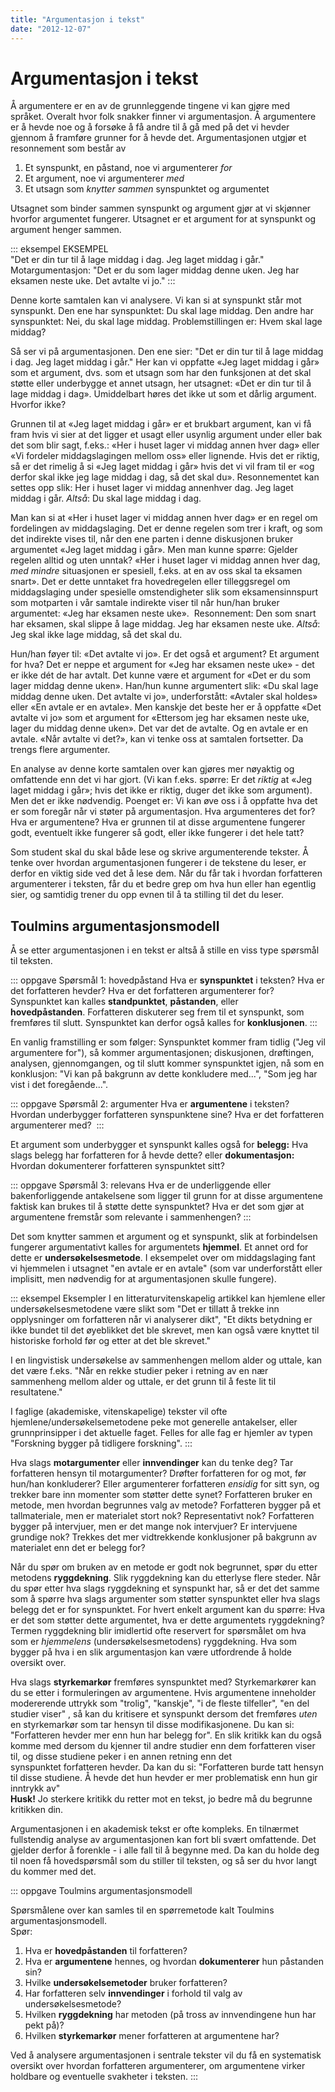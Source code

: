 ```yaml
---
title: "Argumentasjon i tekst"
date: "2012-12-07"
---
```


# Argumentasjon i tekst

Å argumentere er en av de grunnleggende tingene vi kan gjøre med språket. Overalt hvor folk snakker finner vi argumentasjon. Å argumentere er å hevde noe og å forsøke å få andre til å gå med på det vi hevder gjennom å framføre grunner for å hevde det. Argumentasjonen utgjør et resonnement som består av

1. Et synspunkt, en påstand, noe vi argumenterer _for_
2. Et argument, noe vi argumenterer _med_
3. Et utsagn som _knytter sammen_ synspunktet og argumentet

Utsagnet som binder sammen synspunkt og argument gjør at vi skjønner hvorfor argumentet fungerer. Utsagnet er et argument for at synspunkt og argument henger sammen.

::: eksempel EKSEMPEL  
"Det er din tur til å lage middag i dag. Jeg laget middag i går."  
Motargumentasjon: "Det er du som lager middag denne uken. Jeg har eksamen neste uke. Det avtalte vi jo."
:::

Denne korte samtalen kan vi analysere. Vi kan si at synspunkt står mot synspunkt. Den ene har synspunktet: Du skal lage middag. Den andre har synspunktet: Nei, du skal lage middag. Problemstillingen er: Hvem skal lage middag?

Så ser vi på argumentasjonen. Den ene sier: "Det er din tur til å lage middag i dag. Jeg laget middag i går." Her kan vi oppfatte «Jeg laget middag i går» som et argument, dvs. som et utsagn som har den funksjonen at det skal støtte eller underbygge et annet utsagn, her utsagnet: «Det er din tur til å lage middag i dag». Umiddelbart høres det ikke ut som et dårlig argument. Hvorfor ikke?

Grunnen til at «Jeg laget middag i går» er et brukbart argument, kan vi få fram hvis vi sier at det ligger et usagt eller usynlig argument under eller bak det som blir sagt, f.eks.: «Her i huset lager vi middag annen hver dag» eller «Vi fordeler middagslagingen mellom oss» eller lignende. Hvis det er riktig, så er det rimelig å si «Jeg laget middag i går» hvis det vi vil fram til er «og derfor skal ikke jeg lage middag i dag, så det skal du». Resonnementet kan settes opp slik: Her i huset lager vi middag annenhver dag. Jeg laget middag i går. _Altså_: Du skal lage middag i dag.

Man kan si at «Her i huset lager vi middag annen hver dag» er en regel om fordelingen av middagslaging. Det er denne regelen som trer i kraft, og som det indirekte vises til, når den ene parten i denne diskusjonen bruker argumentet «Jeg laget middag i går». Men man kunne spørre: Gjelder regelen alltid og uten unntak? «Her i huset lager vi middag annen hver dag, _med mindre_ situasjonen er spesiell, f.eks. at en av oss skal ta eksamen snart». Det er dette unntaket fra hovedregelen eller tilleggsregel om middagslaging under spesielle omstendigheter slik som eksamensinnspurt som motparten i vår samtale indirekte viser til når hun/han bruker argumentet: «Jeg har eksamen neste uke».  Resonnement: Den som snart har eksamen, skal slippe å lage middag. Jeg har eksamen neste uke. _Altså_: Jeg skal ikke lage middag, så det skal du.

Hun/han føyer til: «Det avtalte vi jo». Er det også et argument? Et argument for hva? Det er neppe et argument for «Jeg har eksamen neste uke» - det er ikke dét de har avtalt. Det kunne være et argument for «Det er du som lager middag denne uken». Han/hun kunne argumentert slik: «Du skal lage middag denne uken. Det avtalte vi jo», underforstått: «Avtaler skal holdes» eller «En avtale er en avtale». Men kanskje det beste her er å oppfatte «Det avtalte vi jo» som et argument for «Ettersom jeg har eksamen neste uke, lager du middag denne uken». Det var det de avtalte. Og en avtale er en avtale. «Når avtalte vi det?», kan vi tenke oss at samtalen fortsetter. Da trengs flere argumenter.

En analyse av denne korte samtalen over kan gjøres mer nøyaktig og omfattende enn det vi har gjort. (Vi kan f.eks. spørre: Er det _riktig_ at «Jeg laget middag i går»; hvis det ikke er riktig, duger det ikke som argument). Men det er ikke nødvendig. Poenget er: Vi kan øve oss i å oppfatte hva det er som foregår når vi støter på argumentasjon. Hva argumenteres det for? Hva er argumentene? Hva er grunnen til at disse argumentene fungerer godt, eventuelt ikke fungerer så godt, eller ikke fungerer i det hele tatt?

Som student skal du skal både lese og skrive argumenterende tekster. Å tenke over hvordan argumentasjonen fungerer i de tekstene du leser, er derfor en viktig side ved det å lese dem. Når du får tak i hvordan forfatteren argumenterer i teksten, får du et bedre grep om hva hun eller han egentlig sier, og samtidig trener du opp evnen til å ta stilling til det du leser.

## Toulmins argumentasjonsmodell

Å se etter argumentasjonen i en tekst er altså å stille en viss type spørsmål til teksten. 

::: oppgave Spørsmål 1: hovedpåstand
Hva er **synspunktet** i teksten? Hva er det forfatteren hevder? Hva er det forfatteren argumenterer for? Synspunktet kan kalles **standpunktet**, **påstanden**, eller **hovedpåstanden**. Forfatteren diskuterer seg frem til et synspunkt, som fremføres til slutt. Synspunktet kan derfor også kalles for **konklusjonen**. 
::: 

En vanlig framstilling er som følger: Synspunktet kommer fram tidlig ("Jeg vil argumentere for"), så kommer argumentasjonen; diskusjonen, drøftingen, analysen, gjennomgangen, og til slutt kommer synspunktet igjen, nå som en konklusjon: "Vi kan på bakgrunn av dette konkludere med...", "Som jeg har vist i det foregående...". 

::: oppgave Spørsmål 2: argumenter
Hva er **argumentene** i teksten? Hvordan underbygger forfatteren synspunktene sine? Hva er det forfatteren argumenterer med? 
:::

Et argument som underbygger et synspunkt kalles også for **belegg:** Hva slags belegg har forfatteren for å hevde dette? eller **dokumentasjon:** Hvordan dokumenterer forfatteren synspunktet sitt?

::: oppgave Spørsmål 3: relevans
Hva er de underliggende eller bakenforliggende antakelsene som ligger til grunn for at disse argumentene faktisk kan brukes til å støtte dette synspunktet? Hva er det som gjør at argumentene fremstår som relevante i sammenhengen?
:::

Det som knytter sammen et argument og et synspunkt, slik at forbindelsen fungerer argumentativt kalles for argumentets **hjemmel**. Et annet ord for dette er **undersøkelsesmetode**. I eksempelet over om middagslaging fant vi hjemmelen i utsagnet "en avtale er en avtale" (som var underforstått eller implisitt, men nødvendig for at argumentasjonen skulle fungere). 

::: eksempel Eksempler
I en litteraturvitenskapelig artikkel kan hjemlene eller undersøkelsesmetodene være slikt som "Det er tillatt å trekke inn opplysninger om forfatteren når vi analyserer dikt", "Et dikts betydning er ikke bundet til det øyeblikket det ble skrevet, men kan også være knyttet til historiske forhold før og etter at det ble skrevet." 

I en lingvistisk undersøkelse av sammenhengen mellom alder og uttale, kan det være f.eks. "Når en rekke studier peker i retning av en nær sammenheng mellom alder og uttale, er det grunn til å feste lit til resultatene." 

I faglige (akademiske, vitenskapelige) tekster vil ofte hjemlene/undersøkelsemetodene peke mot generelle antakelser, eller grunnprinsipper i det aktuelle faget. Felles for alle fag er hjemler av typen "Forskning bygger på tidligere forskning".
::: 

Hva slags **motargumenter** eller **innvendinger** kan du tenke deg? Tar forfatteren hensyn til motargumenter? Drøfter forfatteren for og mot, før hun/han konkluderer? Eller argumenterer forfatteren _ensidig_ for sitt syn, og trekker bare inn momenter som støtter dette synet? Forfatteren bruker en metode, men hvordan begrunnes valg av metode? Forfatteren bygger på et tallmateriale, men er materialet stort nok? Representativt nok? Forfatteren bygger på intervjuer, men er det mange nok intervjuer? Er intervjuene grundige nok? Trekkes det mer vidtrekkende konklusjoner på bakgrunn av materialet enn det er belegg for?

Når du spør om bruken av en metode er godt nok begrunnet, spør du etter metodens **ryggdekning**. Slik ryggdekning kan du etterlyse flere steder. Når du spør etter hva slags ryggdekning et synspunkt har, så er det det samme som å spørre hva slags argumenter som støtter synspunktet eller hva slags belegg det er for synspunktet. For hvert enkelt argument kan du spørre: Hva er det som støtter dette argumentet, hva er dette argumentets ryggdekning? Termen ryggdekning blir imidlertid ofte reservert for spørsmålet om hva som er _hjemmelens_ (undersøkelsesmetodens) ryggdekning. Hva som bygger på hva i en slik argumentasjon kan være utfordrende å holde oversikt over.

Hva slags **styrkemarkør** fremføres synspunktet med? Styrkemarkører kan du se etter i formuleringen av argumentene. Hvis argumentene inneholder modererende uttrykk som "trolig", "kanskje", "i de fleste tilfeller", "en del studier viser" , så kan du kritisere et synspunkt dersom det fremføres _uten_ en styrkemarkør som tar hensyn til disse modifikasjonene. Du kan si: "Forfatteren hevder mer enn hun har belegg for". En slik kritikk kan du også komme med dersom du kjenner til andre studier enn dem forfatteren viser til, og disse studiene peker i en annen retning enn det synspunktet forfatteren hevder. Da kan du si: "Forfatteren burde tatt hensyn til disse studiene. Å hevde det hun hevder er mer problematisk enn hun gir inntrykk av"  
**Husk!** Jo sterkere kritikk du retter mot en tekst, jo bedre må du begrunne kritikken din.

Argumentasjonen i en akademisk tekst er ofte kompleks. En tilnærmet fullstendig analyse av argumentasjonen kan fort bli svært omfattende. Det gjelder derfor å forenkle - i alle fall til å begynne med. Da kan du holde deg til noen få hovedspørsmål som du stiller til teksten, og så ser du hvor langt du kommer med det.

::: oppgave Toulmins argumentasjonsmodell

Spørsmålene over kan samles til en spørremetode kalt Toulmins argumentasjonsmodell.  
Spør:

1. Hva er **hovedpåstanden** til forfatteren?
2. Hva er **argumentene** hennes, og hvordan **dokumenterer** hun påstanden sin?
3. Hvilke **undersøkelsemetoder** bruker forfatteren?
4. Har forfatteren selv **innvendinger** i forhold til valg av undersøkelsesmetode?
5. Hvilken **ryggdekning** har metoden (på tross av innvendingene hun har pekt på)?
6. Hvilken **styrkemarkør** mener forfatteren at argumentene har?

Ved å analysere argumentasjonen i sentrale tekster vil du få en systematisk oversikt over hvordan forfatteren argumenterer, om argumentene virker holdbare og eventuelle svakheter i teksten.
:::

